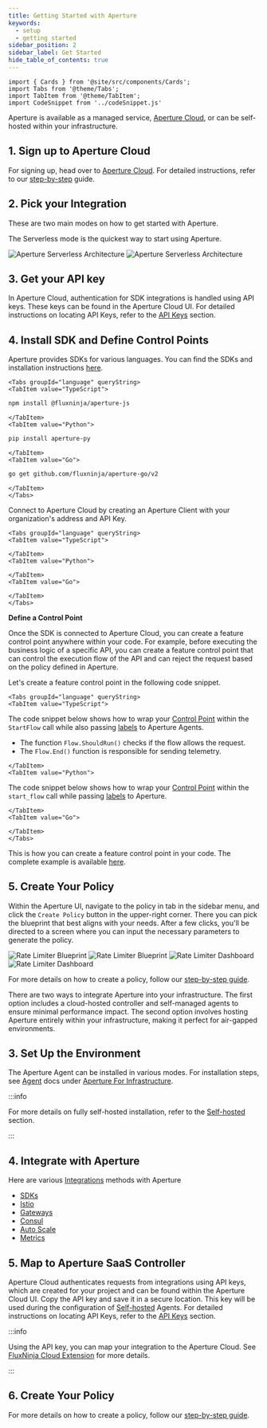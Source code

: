 ```yaml
---
title: Getting Started with Aperture
keywords:
  - setup
  - getting started
sidebar_position: 2
sidebar_label: Get Started
hide_table_of_contents: true
---
```


```mdx-code-block
import { Cards } from '@site/src/components/Cards';
import Tabs from '@theme/Tabs';
import TabItem from '@theme/TabItem';
import CodeSnippet from '../codeSnippet.js'

```

Aperture is available as a managed service, [Aperture Cloud][cloud], or can be
self-hosted within your infrastructure.

<!-- markdownlint-disable -->

## 1. Sign up to Aperture Cloud

For signing up, head over to
[Aperture Cloud](https://app.fluxninja.com/sign-up). For detailed instructions,
refer to our [step-by-step][sign-up] guide.

## 2. Pick your Integration

These are two main modes on how to get started with Aperture.

<Tabs>

<TabItem value="Aperture Serverless">

The Serverless mode is the quickest way to start using Aperture.

![Aperture Serverless Architecture](./assets/architecture/saas-dark.svg#gh-dark-mode-only)
![Aperture Serverless Architecture](./assets/architecture/saas-light.svg#gh-light-mode-only)

## 3. Get your API key

In Aperture Cloud, authentication for SDK integrations is handled using API
keys. These keys can be found in the Aperture Cloud UI. For detailed
instructions on locating API Keys, refer to the [API Keys][api-keys] section.

## 4. Install SDK and Define Control Points

Aperture provides SDKs for various languages. You can find the SDKs and
installation instructions [here][sdks].

```mdx-code-block
<Tabs groupId="language" queryString>
<TabItem value="TypeScript">
```

```bash
npm install @fluxninja/aperture-js
```

```mdx-code-block
</TabItem>
<TabItem value="Python">
```

```bash
pip install aperture-py
```

```mdx-code-block
</TabItem>
<TabItem value="Go">
```

```bash
go get github.com/fluxninja/aperture-go/v2
```

```mdx-code-block
</TabItem>
</Tabs>
```

Connect to Aperture Cloud by creating an Aperture Client with your
organization's address and API Key.

```mdx-code-block
<Tabs groupId="language" queryString>
<TabItem value="TypeScript">
```

<CodeSnippet lang="ts" snippetName="clientConstructor" />

```mdx-code-block
</TabItem>
<TabItem value="Python">
```

<CodeSnippet lang="py" snippetName="clientConstructor" />

```mdx-code-block
</TabItem>
<TabItem value="Go">
```

<CodeSnippet lang="go" snippetName="grpcOptions" />

<CodeSnippet lang="go" snippetName="clientConstructor" />

```mdx-code-block
</TabItem>
</Tabs>
```

**Define a Control Point**

Once the SDK is connected to Aperture Cloud, you can create a feature control
point anywhere within your code. For example, before executing the business
logic of a specific API, you can create a feature control point that can control
the execution flow of the API and can reject the request based on the policy
defined in Aperture.

Let's create a feature control point in the following code snippet.

```mdx-code-block
<Tabs groupId="language" queryString>
<TabItem value="TypeScript">
```

The code snippet below shows how to wrap your
[Control Point](/concepts/control-point.md) within the `StartFlow` call while
also passing [labels](/concepts/flow-label.md) to Aperture Agents.

- The function `Flow.ShouldRun()` checks if the flow allows the request.
- The `Flow.End()` function is responsible for sending telemetry.

<CodeSnippet
    lang="ts"
    snippetName="handleRequestRateLimit"
 />

```mdx-code-block
</TabItem>
<TabItem value="Python">
```

The code snippet below shows how to wrap your
[Control Point](/concepts/control-point.md) within the `start_flow` call while
passing [labels](/concepts/flow-label.md) to Aperture.

<CodeSnippet
    lang="py"
    snippetName="syncFlow"
 />

```mdx-code-block
</TabItem>
<TabItem value="Go">
```

<CodeSnippet
    lang="go"
    snippetName="manualFlowNoCaching"
 />

```mdx-code-block
</TabItem>
</Tabs>
```

This is how you can create a feature control point in your code. The complete
example is available
[here](https://github.com/fluxninja/aperture-js/blob/main/example/routes/use_aperture.ts).

## 5. Create Your Policy

Within the Aperture UI, navigate to the policy in tab in the sidebar menu, and
click the `Create Policy` button in the upper-right corner. There you can pick
the blueprint that best aligns with your needs. After a few clicks, you'll be
directed to a screen where you can input the necessary parameters to generate
the policy.

![Rate Limiter Blueprint](./assets/rate-limiter-blueprint-dark.png#gh-dark-mode-only)
![Rate Limiter Blueprint](./assets/rate-limiter-blueprint-light.png#gh-light-mode-only)
![Rate Limiter Dashboard](./assets/rate-limiter-dashboard-dark.png#gh-dark-mode-only)
![Rate Limiter Dashboard](./assets/rate-limiter-dashboard-light.png#gh-light-mode-only)

For more details on how to create a policy, follow our [step-by-step
guide][policies].

</TabItem>
<TabItem value="Aperture for Infrastructure">

There are two ways to integrate Aperture into your infrastructure. The first
option includes a cloud-hosted controller and self-managed agents to ensure
minimal performance impact. The second option involves hosting Aperture entirely
within your infrastructure, making it perfect for air-gapped environments.

## 3. Set Up the Environment

The Aperture Agent can be installed in various modes. For installation steps,
see [Agent][agent-docs] docs under [Aperture For
Infrastructure][aperture-for-infra].

:::info

For more details on fully self-hosted installation, refer to the
[Self-hosted][aperture-for-infra] section.

:::

## 4. Integrate with Aperture

Here are various [Integrations][integrations] methods with Aperture

- [SDKs](../sdk/sdk.md)
- [Istio](/aperture-for-infra/integrations/istio/istio.md)
- [Gateways](/aperture-for-infra/integrations/gateway/gateway.md)
- [Consul](/aperture-for-infra/integrations/consul/consul.md)
- [Auto Scale](/aperture-for-infra/integrations/auto-scale/auto-scale.md)
- [Metrics](/aperture-for-infra/integrations/metrics/metrics.md)

## 5. Map to Aperture SaaS Controller

Aperture Cloud authenticates requests from integrations using API keys, which
are created for your project and can be found within the Aperture Cloud UI. Copy
the API key and save it in a secure location. This key will be used during the
configuration of [Self-hosted][aperture-for-infra] Agents. For detailed
instructions on locating API Keys, refer to the [API Keys][api-keys] section.

:::info

Using the API key, you can map your integration to the Aperture Cloud. See
[FluxNinja Cloud Extension][cloud-extension] for more details.

:::

## 6. Create Your Policy

For more details on how to create a policy, follow our [step-by-step
guide][policies].

</TabItem>
</Tabs>

[cloud]: https://www.fluxninja.com
[aperture-for-infra]: /aperture-for-infra/aperture-for-infra.md
[sign-up]: /reference/cloud-ui/sign-up.md
[policies]: /reference/cloud-ui/policies/policy-creation.md
[cloud-extension]: /reference/fluxninja.md
[agent-docs]: /aperture-for-infra/agent/agent.md
[integrations]: /aperture-for-infra/integrations/integrations.md
[sdks]: /sdk/sdk.md
[api-keys]: /reference/cloud-ui/api-keys.md
